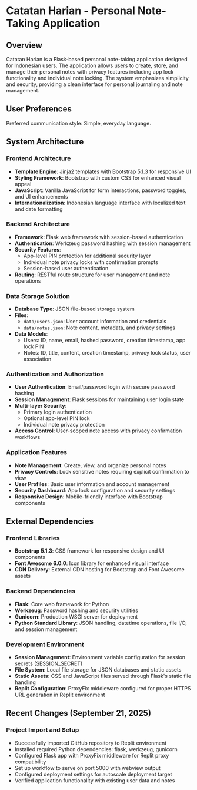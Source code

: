 # Catatan Harian - Personal Note-Taking Application

## Overview

Catatan Harian is a Flask-based personal note-taking application designed for Indonesian users. The application allows users to create, store, and manage their personal notes with privacy features including app lock functionality and individual note locking. The system emphasizes simplicity and security, providing a clean interface for personal journaling and note management.

## User Preferences

Preferred communication style: Simple, everyday language.

## System Architecture

### Frontend Architecture
- **Template Engine**: Jinja2 templates with Bootstrap 5.1.3 for responsive UI
- **Styling Framework**: Bootstrap with custom CSS for enhanced visual appeal
- **JavaScript**: Vanilla JavaScript for form interactions, password toggles, and UI enhancements
- **Internationalization**: Indonesian language interface with localized text and date formatting

### Backend Architecture
- **Framework**: Flask web framework with session-based authentication
- **Authentication**: Werkzeug password hashing with session management
- **Security Features**: 
  - App-level PIN protection for additional security layer
  - Individual note privacy locks with confirmation prompts
  - Session-based user authentication
- **Routing**: RESTful route structure for user management and note operations

### Data Storage Solution
- **Database Type**: JSON file-based storage system
- **Files**:
  - `data/users.json`: User account information and credentials
  - `data/notes.json`: Note content, metadata, and privacy settings
- **Data Models**:
  - Users: ID, name, email, hashed password, creation timestamp, app lock PIN
  - Notes: ID, title, content, creation timestamp, privacy lock status, user association

### Authentication and Authorization
- **User Authentication**: Email/password login with secure password hashing
- **Session Management**: Flask sessions for maintaining user login state
- **Multi-layer Security**: 
  - Primary login authentication
  - Optional app-level PIN lock
  - Individual note privacy protection
- **Access Control**: User-scoped note access with privacy confirmation workflows

### Application Features
- **Note Management**: Create, view, and organize personal notes
- **Privacy Controls**: Lock sensitive notes requiring explicit confirmation to view
- **User Profiles**: Basic user information and account management
- **Security Dashboard**: App lock configuration and security settings
- **Responsive Design**: Mobile-friendly interface with Bootstrap components

## External Dependencies

### Frontend Libraries
- **Bootstrap 5.1.3**: CSS framework for responsive design and UI components
- **Font Awesome 6.0.0**: Icon library for enhanced visual interface
- **CDN Delivery**: External CDN hosting for Bootstrap and Font Awesome assets

### Backend Dependencies
- **Flask**: Core web framework for Python
- **Werkzeug**: Password hashing and security utilities
- **Gunicorn**: Production WSGI server for deployment
- **Python Standard Library**: JSON handling, datetime operations, file I/O, and session management

### Development Environment
- **Session Management**: Environment variable configuration for session secrets (SESSION_SECRET)
- **File System**: Local file storage for JSON databases and static assets
- **Static Assets**: CSS and JavaScript files served through Flask's static file handling
- **Replit Configuration**: ProxyFix middleware configured for proper HTTPS URL generation in Replit environment

## Recent Changes (September 21, 2025)

### Project Import and Setup
- Successfully imported GitHub repository to Replit environment
- Installed required Python dependencies: flask, werkzeug, gunicorn
- Configured Flask app with ProxyFix middleware for Replit proxy compatibility
- Set up workflow to serve on port 5000 with webview output
- Configured deployment settings for autoscale deployment target
- Verified application functionality with existing user data and notes